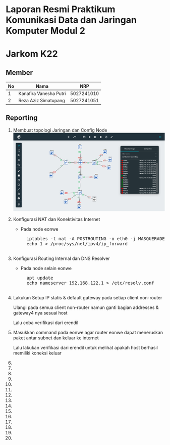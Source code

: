 # Laporan Resmi Praktikum Komunikasi Data dan Jaringan Komputer Modul 2

# Jarkom K22

## Member

| No  | Nama                   | NRP        |
| --- | ---------------------- | ---------- |
| 1   | Kanafira Vanesha Putri | 5027241010 |
| 2   | Reza Aziz Simatupang   | 5027241051 |

## Reporting 

1. Membuat topologi Jaringan dan Config Node
    ![alt text](assets/soal_1.png) 
2. Konfigurasi NAT dan Konektivitas Internet
    * Pada node eonwe
    <pre>
        iptables -t nat -A POSTROUTING -o eth0 -j MASQUERADE -s 192.222.0.0/16
        echo 1 > /proc/sys/net/ipv4/ip_forward
    </pre>

3. Konfigurasi Routing Internal dan DNS Resolver
    * Pada node selain eonwe
    <pre>
        apt update
        echo nameserver 192.168.122.1 > /etc/resolv.conf
    </pre>
4. Lakukan Setup IP statis & default gateway pada setiap client non-router

    Ulangi pada semua client non-router namun ganti bagian addresses & gateway4 nya sesuai host

    Lalu coba verifikasi dari erendil

5. Masukkan command pada eonwe agar router eonwe dapat meneruskan paket antar subnet dan keluar ke internet

    Lalu lakukan verifikasi dari erendil untuk melihat apakah host berhasil memiliki koneksi keluar

6. 
7. 
8. 
9. 
10. 
11. 
12. 
13. 
14. 
15. 
16. 
17. 
18. 
19. 
20. 